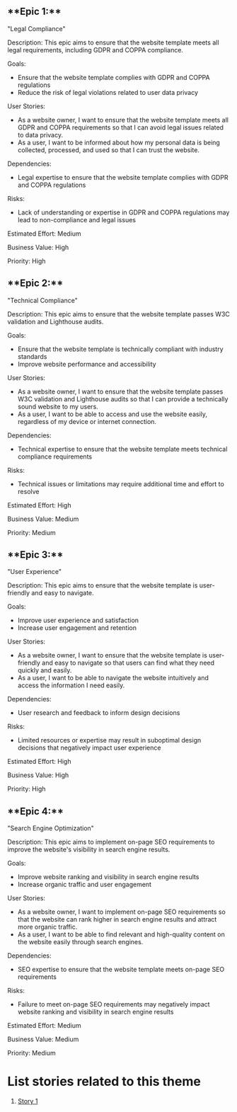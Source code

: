 <h2>**Epic 1:**</h2> 

"Legal Compliance"

Description: This epic aims to ensure that the website template meets all legal requirements, including GDPR and COPPA compliance.

Goals:
- Ensure that the website template complies with GDPR and COPPA regulations
- Reduce the risk of legal violations related to user data privacy

User Stories:
- As a website owner, I want to ensure that the website template meets all GDPR and COPPA requirements so that I can avoid legal issues related to data privacy.
- As a user, I want to be informed about how my personal data is being collected, processed, and used so that I can trust the website.

Dependencies:
- Legal expertise to ensure that the website template complies with GDPR and COPPA regulations

Risks:
- Lack of understanding or expertise in GDPR and COPPA regulations may lead to non-compliance and legal issues

Estimated Effort: Medium

Business Value: High

Priority: High

<h2>**Epic 2:**</h2> 

"Technical Compliance"

Description: This epic aims to ensure that the website template passes W3C validation and Lighthouse audits.

Goals:
- Ensure that the website template is technically compliant with industry standards
- Improve website performance and accessibility

User Stories:
- As a website owner, I want to ensure that the website template passes W3C validation and Lighthouse audits so that I can provide a technically sound website to my users.
- As a user, I want to be able to access and use the website easily, regardless of my device or internet connection.

Dependencies:
- Technical expertise to ensure that the website template meets technical compliance requirements

Risks:
- Technical issues or limitations may require additional time and effort to resolve

Estimated Effort: High

Business Value: Medium

Priority: Medium

<h2>**Epic 3:**</h2> "User Experience"

Description: This epic aims to ensure that the website template is user-friendly and easy to navigate.

Goals:
- Improve user experience and satisfaction
- Increase user engagement and retention

User Stories:
- As a website owner, I want to ensure that the website template is user-friendly and easy to navigate so that users can find what they need quickly and easily.
- As a user, I want to be able to navigate the website intuitively and access the information I need easily.

Dependencies:
- User research and feedback to inform design decisions

Risks:
- Limited resources or expertise may result in suboptimal design decisions that negatively impact user experience

Estimated Effort: High

Business Value: High

Priority: High

<h2>**Epic 4:**</h2> "Search Engine Optimization"

Description: This epic aims to implement on-page SEO requirements to improve the website's visibility in search engine results.

Goals:
- Improve website ranking and visibility in search engine results
- Increase organic traffic and user engagement

User Stories:
- As a website owner, I want to implement on-page SEO requirements so that the website can rank higher in search engine results and attract more organic traffic.
- As a user, I want to be able to find relevant and high-quality content on the website easily through search engines.

Dependencies:
- SEO expertise to ensure that the website template meets on-page SEO requirements

Risks:
- Failure to meet on-page SEO requirements may negatively impact website ranking and visibility in search engine results

Estimated Effort: Medium

Business Value: Medium

Priority: Medium

# List stories related to this theme
1. [Story 1](documentation/templates/theme/initiatives/epics/stories/story_template.md)